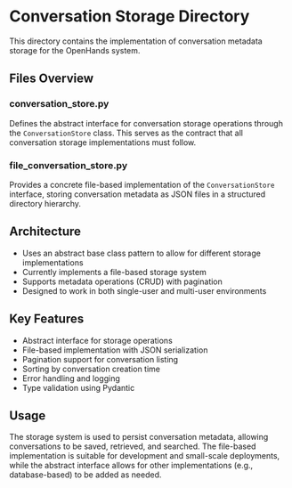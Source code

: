 # Conversation Storage Directory

This directory contains the implementation of conversation metadata storage for the OpenHands system.

## Files Overview

### conversation_store.py
Defines the abstract interface for conversation storage operations through the `ConversationStore` class. This serves as the contract that all conversation storage implementations must follow.

### file_conversation_store.py
Provides a concrete file-based implementation of the `ConversationStore` interface, storing conversation metadata as JSON files in a structured directory hierarchy.

## Architecture
- Uses an abstract base class pattern to allow for different storage implementations
- Currently implements a file-based storage system
- Supports metadata operations (CRUD) with pagination
- Designed to work in both single-user and multi-user environments

## Key Features
- Abstract interface for storage operations
- File-based implementation with JSON serialization
- Pagination support for conversation listing
- Sorting by conversation creation time
- Error handling and logging
- Type validation using Pydantic

## Usage
The storage system is used to persist conversation metadata, allowing conversations to be saved, retrieved, and searched. The file-based implementation is suitable for development and small-scale deployments, while the abstract interface allows for other implementations (e.g., database-based) to be added as needed.